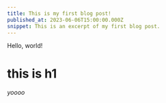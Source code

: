 ```yaml
---
title: This is my first blog post!
published_at: 2023-06-06T15:00:00.000Z
snippet: This is an excerpt of my first blog post.
---
```


Hello, world!

# this is h1

_yoooo_
